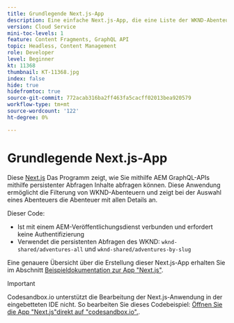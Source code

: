 ```yaml
---
title: Grundlegende Next.js-App
description: Eine einfache Next.js-App, die eine Liste der WKND-Abenteuer und deren Details anzeigt
version: Cloud Service
mini-toc-levels: 1
feature: Content Fragments, GraphQL API
topic: Headless, Content Management
role: Developer
level: Beginner
kt: 11368
thumbnail: KT-11368.jpg
index: false
hide: true
hidefromtoc: true
source-git-commit: 772acab316ba2ff463fa5cacff02013bea920579
workflow-type: tm+mt
source-wordcount: '122'
ht-degree: 0%

---
```



# Grundlegende Next.js-App

Diese [Next.js](https://nextjs.org/) Das Programm zeigt, wie Sie mithilfe AEM GraphQL-APIs mithilfe persistenter Abfragen Inhalte abfragen können. Diese Anwendung ermöglicht die Filterung von WKND-Abenteuern und zeigt bei der Auswahl eines Abenteuers die Abenteuer mit allen Details an.

Dieser Code:

+ Ist mit einem AEM-Veröffentlichungsdienst verbunden und erfordert keine Authentifizierung
+ Verwendet die persistenten Abfragen des WKND: `wknd-shared/adventures-all` und `wknd-shared/adventures-by-slug`

Eine genauere Übersicht über die Erstellung dieser Next.js-App erhalten Sie im Abschnitt [Beispieldokumentation zur App &quot;Next.js&quot;](../example-apps/next-js.md).

>[!IMPORTANT]
>
> Codesandbox.io unterstützt die Bearbeitung der Next.js-Anwendung in der eingebetteten IDE nicht. So bearbeiten Sie dieses Codebeispiel: [Öffnen Sie die App &quot;Next.js&quot;direkt auf &quot;codesandbox.io&quot;.](https://codesandbox.io/s/wknd-next-js-app-u8x5f8).
